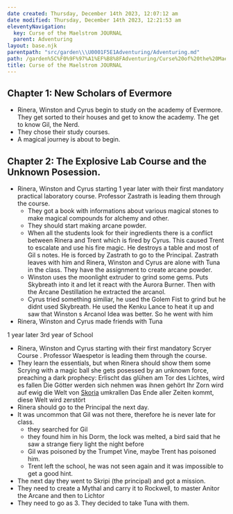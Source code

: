 ```yaml
---
date created: Thursday, December 14th 2023, 12:07:12 am
date modified: Thursday, December 14th 2023, 12:21:53 am
eleventyNavigation:
  key: Curse of the Maelstrom JOURNAL
  parent: Adventuring
layout: base.njk
parentpath: "src/garden\\\U0001F5E1️Adventuring/Adventuring.md"
path: /garden%5C%F0%9F%97%A1%EF%B8%8FAdventuring/Curse%20of%20the%20Maelstrom%20JOURNAL/
title: Curse of the Maelstrom JOURNAL
---
```


## Chapter 1: New Scholars of Evermore
- Rinera, Winston and Cyrus begin to study on the academy of Evermore. They get sorted to their houses and get to know the academy. The get to know Gil, the Nerd. 
- They chose their study courses. 
- A magical journey is about to begin. 

## Chapter 2: The Explosive Lab Course and the Unknown Posession.
- Rinera, Winston and Cyrus starting 1 year later with their first mandatory practical laboratory course. Professor Zastrath is leading them through the course. 
	- They got a book with informations about various magical stones to make magical compounds for alchemy and other.
	- They should start making arcane powder.
	- When all the students look for their ingredients there is a conflict between Rinera and Trent which is fired by Cyrus. This caused Trent to escalate and use his fire magic. He destroys a table and most of Gil s notes. He is forced by Zastrath to go to the Principal. Zastrath leaves with him and Rinera, Winston and Cyrus are alone with Tuna in the class. They have the assignment to create arcane powder. 
	- Winston uses the moonlight extruder to grind some gems. Puts Skybreath into it and let it react with the Aurora Burner. Then with the Arcane Destillation he extracted the arcanol.
	- Cyrus tried something similiar, he used the Golem Fist to grind but he didnt used Skybreath. He used the Kenku Lance to heat it up and saw that Winston s Arcanol Idea was better. So he went with him
- Rinera, Winston and Cyrus made friends with Tuna 

1 year later  3rd year of School

- Rinera, Winston and Cyrus starting with their first mandatory Scryer Course . Professor Waespetor is leading them through the course. 
- They learn the essentials, but when Rinera should show them some Scrying with a magic ball she gets posessed by an unknown force, preaching a dark prophecy:
Erlischt das glühen am Tor des Lichtes, wird es fallen
Die Götter werden sich nehmen was ihnen gehört
Ihr Zorn wird auf ewig die Welt von [Skoria](/garden/%F0%9F%8C%90Worldbuilding/Skoria) umkrallen
Das Ende aller Zeiten kommt, diese Welt wird zerstört
- Rinera should go to the Principal the next day.
- It was uncommon that Gil was not there, therefore he is never late for class.
	- they searched for Gil 
	- they found him in his Dorm, the lock was melted, a bird said that he saw a strange fiery light the night before
	- Gil was poisoned by the Trumpet Vine, maybe Trent has poisoned him.
	- Trent left the school, he was not seen again and it was impossible to get a good hint.
- The next day they went to Skripi (the principal) and got a mission.
- They need to create a Mythal and carry it to Rockwell, to master Anitor the Arcane and then to Lichtor
- They need to go as 3. They decided to take Tuna with them.